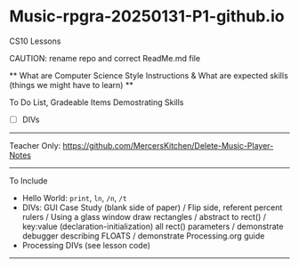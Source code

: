 # Music-rpgra-20250131-P1-github.io
CS10 Lessons

CAUTION: rename repo and correct ReadMe.md file

** What are Computer Science Style Instructions & What are expected skills (things we might have to learn) **

To Do List, Gradeable Items Demostrating Skills
- [ ] DIVs

---

Teacher Only: https://github.com/MercersKitchen/Delete-Music-Player-Notes

---

To Include
- Hello World: ```print```, ```ln```, ```/n```, ```/t```
- DIVs: GUI Case Study (blank side of paper) / Flip side, referent percent rulers / Using a glass window draw rectangles / abstract to rect() / key:value (declaration-initialization) all rect() parameters / demonstrate debugger describing FLOATS / demonstrate Processing.org guide 
- Processing DIVs (see lesson code)

---